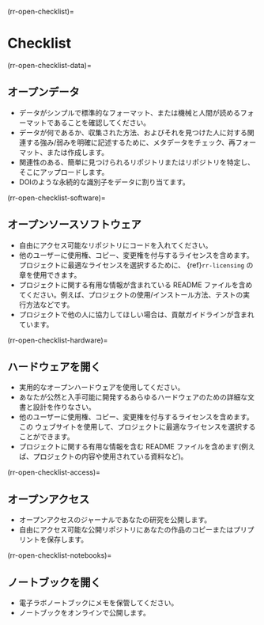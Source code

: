 (rr-open-checklist)=
# Checklist

(rr-open-checklist-data)=
## オープンデータ


- データがシンプルで標準的なフォーマット、または機械と人間が読めるフォーマットであることを確認してください。
- データが何であるか、収集された方法、およびそれを見つけた人に対する関連する強み/弱みを明確に記述するために、メタデータをチェック、再フォーマット、または作成します。
- 関連性のある、簡単に見つけられるリポジトリまたはリポジトリを特定し、そこにアップロードします。
- DOIのような永続的な識別子をデータに割り当てます。

(rr-open-checklist-software)=
## オープンソースソフトウェア

- 自由にアクセス可能なリポジトリにコードを入れてください。
- 他のユーザーに使用権、コピー、変更権を付与するライセンスを含めます。 プロジェクトに最適なライセンスを選択するために、 {ref}`rr-licensing` の章を使用できます。
- プロジェクトに関する有用な情報が含まれている README ファイルを含めてください。例えば、プロジェクトの使用/インストール方法、テストの実行方法などです。
- プロジェクトで他の人に協力してほしい場合は、貢献ガイドラインが含まれています。

(rr-open-checklist-hardware)=
## ハードウェアを開く

- 実用的なオープンハードウェアを使用してください。
- あなたが公然と入手可能に開発するあらゆるハードウェアのための詳細な文書と設計を作りなさい。
- 他のユーザーに使用権、コピー、変更権を付与するライセンスを含めます。 この [](https://choosealicense.com/) ウェブサイトを使用して、プロジェクトに最適なライセンスを選択することができます。
- プロジェクトに関する有用な情報を含む README ファイルを含めます(例えば、プロジェクトの内容や使用されている資料など)。

(rr-open-checklist-access)=
## オープンアクセス

- オープンアクセスのジャーナルであなたの研究を公開します。
- 自由にアクセス可能な公開リポジトリにあなたの作品のコピーまたはプリプリントを保存します。

(rr-open-checklist-notebooks)=
## ノートブックを開く

- 電子ラボノートブックにメモを保管してください。
- ノートブックをオンラインで公開します。
